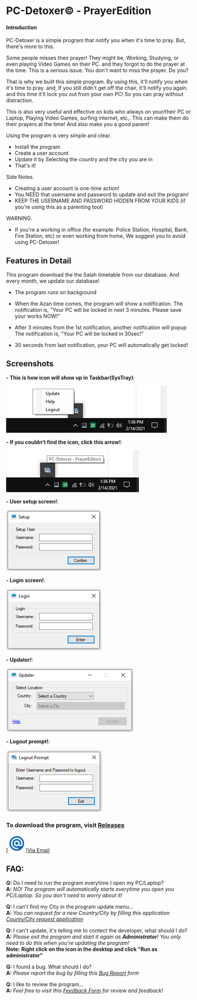 # PC-Detoxer© - PrayerEdition

#### Introduction

PC-Detoxer is a simple program that notify you when it's time to pray.
But, there's more to this.

Some people misses their prayer! They might be, Working, Studying, or even playing Video Games on their PC.
and they forgot to do the prayer at the time. 
This is a serious issue. You don't want to miss the prayer. Do you?

That is why we built this simple program. By using this, it'll notify you when it's time to pray. and, If you still didn't get off the chair, 
it'll notify you again. and this time it'll lock you out from your own PC! So you can pray without distraction. 

This is also very useful and effective on kids who always on your/their PC or Laptop, Playing Video Games, surfing internet, etc,.
This can make them do their prayers at the time! And also make you a good parent!

Using the program is very simple and clear.
- Install the program
- Create a user account
- Update it by Selecting the country and the city you are in
- That's it!

Side Notes.
- Creating a user account is one-time action!
- You NEED that username and password to update and exit the program!
- KEEP THE USERNAME AND PASSWORD HIDDEN FROM YOUR KIDS (if you're using this as a parenting tool)

WARNING.
- If you're a working in office (for example: Police Station, Hospital, Bank, Fire Station, etc) or even working from home,
We suggest you to avoid using PC-Detoxer!


## Features in Detail
This program download the the Salah timetable from our database. And every month, we update our database!

- The program runs on background

- When the Azan time comes, the program will show a notification. The notification is, 
"Your PC will be locked in next 3 minutes. Please save your works NOW!"

- After 3 minutes from the 1st notification, another notification will popup The notification is, 
"Your PC will be locked in 30sec!"

- 30 seconds from last notification, your PC will automatically get locked!

## Screenshots

**- This is how icon will show up in Taskbar(SysTray)**:

![Icon in Taskbar(SysTray)](/imgs/8.png)


**- If you couldn't find the icon, click this arrow!**:

![Icon in SysTray)](/imgs/9.png)


**- User setup screen!**:

![User setup)](/imgs/3.png)


**- Login screen!**:

![Login)](/imgs/4.png)


**- Updater!**:

![Updater)](/imgs/5.png)


**- Logout prompt!**:

![Exit)](/imgs/10.png)


### To download the program, visit [Releases](https://github.com/ind4mnl4t0r/PC-Detoxer-PrayerEdition/releases)

[![Email](/imgs/email.png)][Via Email](https://www.paypal.com/donate?hosted_button_id=ZZF65M6UBMY6L)

## FAQ:
**Q:** Do I need to run the program everytime I open my PC/Laptop?  
**A:** *NO! The program will automatically starts everytime you open you PC/Laptop. So you don't need to worry about it!*

**Q:** I can't find my City in the program update menu...  
**A:** *You can request for a new Country/City by filling this application [County/City request application](https://forms.gle/VWLVvrGecUNE6bTL8)*

**Q:** I can't update, it's telling me to contect the developer, what should I do?  
**A:** *Please exit the program and start it again as **Administrator**! You only need to do this when you're updating the program!*   
**Note:** __Right click on the icon in the desktop and click "Run as administrator"__   

**Q:** I found a bug. What should I do?  
**A:** *Please report the bug by filling this [Bug Report](https://forms.gle/DMdtgAswRPm6jgBv8) form*

**Q:** I like to review the program...  
**A:** *Feel free to visit this [Feedback Form](https://forms.gle/n9xEnDSfP1MF3acP9) for review and feedback!*
